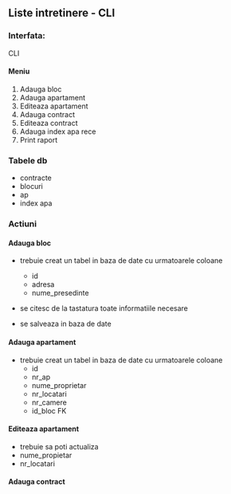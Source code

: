 ## Liste intretinere - CLI


### Interfata:
CLI

#### Meniu
1. Adauga bloc
2. Adauga apartament
3. Editeaza apartament
4. Adauga contract
5. Editeaza contract
6. Adauga index apa rece
7. Print raport

### Tabele db
- contracte
- blocuri
- ap
- index apa


### Actiuni
#### Adauga bloc
- trebuie creat un tabel in baza de date cu urmatoarele coloane
    - id
    - adresa
    - nume_presedinte

- se citesc de la tastatura toate informatiile necesare
- se salveaza in baza de date

#### Adauga apartament
- trebuie creat un tabel in baza de date cu urmatoarele coloane
    - id
    - nr_ap
    - nume_proprietar
    - nr_locatari
    - nr_camere
    - id_bloc FK

#### Editeaza apartament
- trebuie sa poti actualiza
 - nume_propietar
 - nr_locatari


#### Adauga contract
